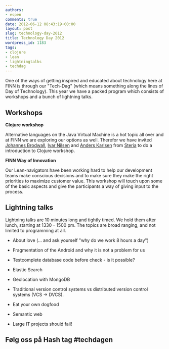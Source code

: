 ```yaml
---
authors:
- espen
comments: true
date: 2012-06-12 08:43:19+00:00
layout: post
slug: technology-day-2012
title: Technology Day 2012
wordpress_id: 1183
tags:
- clojure
- lean
- lightningtalks
- techdag
---
```


One of the ways of getting inspired and educated about technology here at FINN is through our "Tech-Dag" (which means something along the lines of Day of Technology). This year we have a packed program which consists of workshops and a bunch of lightning talks.


## Workshops


**Clojure workshop**

Alternative languages on the Java Virtual Machine is a hot topic all over and at FINN we are exploring our options as well. Therefor we have invited [Johannes Brodwall](https://twitter.com/jhannes), [Ivar Nilsen](http://twitter.com/ivarni) and [Anders Karlsen](http://twitter.com/anderskar) from [Steria](http://steria.no) to do a introduction to Clojure workshop.

**FINN Way of Innovation**

Our Lean-navigators have been working hard to help our development teams make conscious decisions and to make sure they make the right priorities to maximize customer value. This workshop will touch upon some of the basic aspects and give the participants a way of giving input to the process.


## Lightning talks


Lightning talks are 10 minutes long and tightly timed. We hold them after lunch, starting at 1330 – 1500 pm. The topics are broad ranging, and not limited to programming at all.




  * About love (... and ask yourself "why do we work 8 hours a day")


  * Fragmentation of the Android and why it is not a problem for us


  * Testcomplete database code before check - is it possible?


  * Elastic Search


  * Geolocation with MongoDB


  * Traditional version control systems vs distributed version control systems (VCS -> DVCS).


  * Eat your own dogfood


  * Semantic web


  * Large IT projects should fail!




## Følg oss på Hash tag #techdagen




